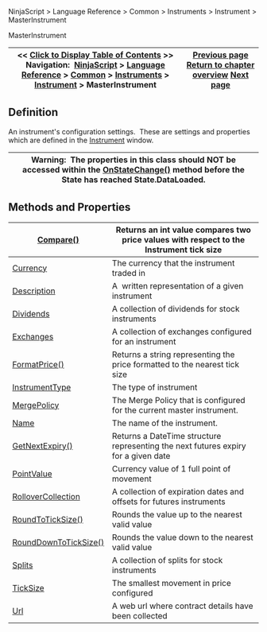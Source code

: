 ﻿
NinjaScript > Language Reference > Common > Instruments > Instrument > MasterInstrument

MasterInstrument

| << [Click to Display Table of Contents](masterinstrument.md) >> **Navigation:**     [NinjaScript](ninjascript.md) > [Language Reference](language_reference_wip.md) > [Common](common.md) > [Instruments](instruments_ninjascript.md) > [Instrument](instrument.md) > MasterInstrument | [Previous page](getinstrument.md) [Return to chapter overview](instrument.md) [Next page](compare.md) |
| --- | --- |
## Definition
An instrument's configuration settings.  These are settings and properties which are defined in the [Instrument](instruments.md) window.
 

| Warning:  The properties in this class should NOT be accessed within the [OnStateChange()](onstatechange.md) method before the State has reached State.DataLoaded. |
| --- |

## Methods and Properties

| [Compare()](compare.md) | Returns an int value compares two price values with respect to the Instrument tick size |
| --- | --- |
| [Currency](currency.md) | The currency that the instrument traded in |
| [Description](masterinstrument_description.md) | A  written representation of a given instrument |
| [Dividends](dividends.md) | A collection of dividends for stock instruments |
| [Exchanges](exchanges.md) | A collection of exchanges configured for an instrument |
| [FormatPrice()](formatprice.md) | Returns a string representing the price formatted to the nearest tick size |
| [InstrumentType](instrumenttype.md) | The type of instrument |
| [MergePolicy](mergepolicy.md) | The Merge Policy that is configured for the current master instrument. |
| [Name](masterinstrument_name.md) | The name of the instrument. |
| [GetNextExpiry()](getnextexpiry.md) | Returns a DateTime structure representing the next futures expiry for a given date |
| [PointValue](pointvalue.md) | Currency value of 1 full point of movement |
| [RolloverCollection](rollovercollection.md) | A collection of expiration dates and offsets for futures instruments |
| [RoundToTickSize()](roundtoticksize.md) | Rounds the value up to the nearest valid value |
| [RoundDownToTickSize()](rounddowntoticksize.md) | Rounds the value down to the nearest valid value |
| [Splits](splits.md) | A collection of splits for stock instruments |
| [TickSize](ticksize.md) | The smallest movement in price configured |
| [Url](url.md) | A web url where contract details have been collected |
